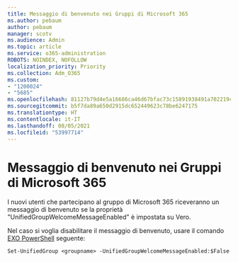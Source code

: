 ```yaml
---
title: Messaggio di benvenuto nei Gruppi di Microsoft 365
ms.author: pebaum
author: pebaum
manager: scotv
ms.audience: Admin
ms.topic: article
ms.service: o365-administration
ROBOTS: NOINDEX, NOFOLLOW
localization_priority: Priority
ms.collection: Adm_O365
ms.custom:
- "1200024"
- "5685"
ms.openlocfilehash: 81127b79d4e5a16686ca46d67bfac73c15891938491a702219cd73757c4e106c
ms.sourcegitcommit: b5f7da89a650d2915dc652449623c78be6247175
ms.translationtype: HT
ms.contentlocale: it-IT
ms.lasthandoff: 08/05/2021
ms.locfileid: "53997714"
---
```

# <a name="welcome-message-in-microsoft-365-groups"></a>Messaggio di benvenuto nei Gruppi di Microsoft 365

I nuovi utenti che partecipano al gruppo di Microsoft 365 riceveranno un messaggio di benvenuto se la proprietà "UnifiedGroupWelcomeMessageEnabled" è impostata su Vero.

Nel caso si voglia disabilitare il messaggio di benvenuto, usare il comando [EXO PowerShell](https://docs.microsoft.com/powershell/exchange/exchange-online/exchange-online-powershell-v2/exchange-online-powershell-v2?view=exchange-ps) seguente:

`
Set-UnifiedGroup <groupname> -UnifiedGroupWelcomeMessageEnabled:$False
`

